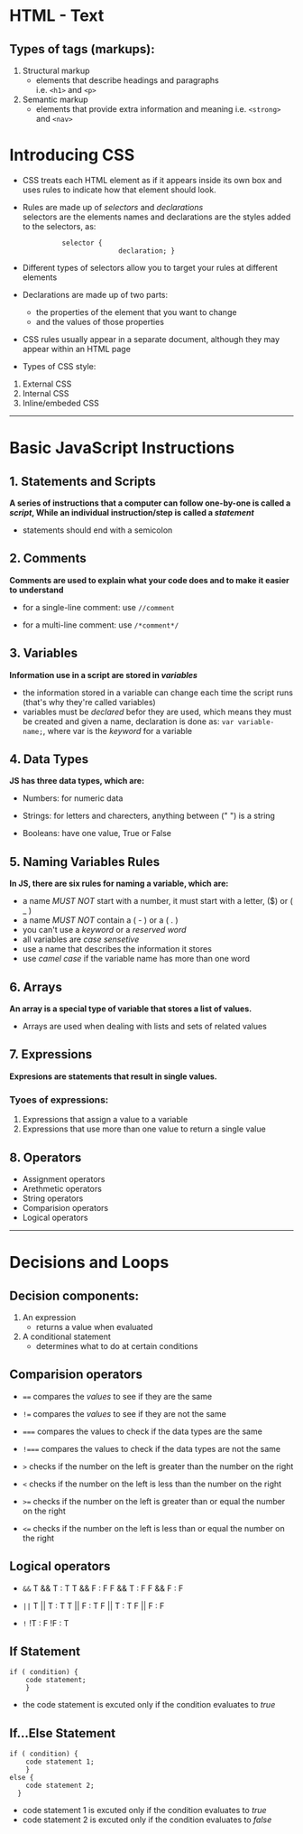 # HTML - Text

## Types of tags (markups):

1. Structural markup
    - elements that describe headings and paragraphs  
     i.e. ` <h1> ` and ` <p> `
1. Semantic markup
    - elements that provide extra information and meaning
     i.e. ` <strong> ` and ` <nav> `

# Introducing CSS

- CSS treats each HTML element as if it appears inside its own box and uses rules to indicate how that element should look.

- Rules are made up of *selectors* and *declarations*   
selectors are the elements names and declarations are the styles added to the selectors, as:  
```
             selector { 
                           declaration; }
```

- Different types of selectors allow you to target your rules at different elements

- Declarations are made up of two parts: 
    * the properties of the element that you want to change 
    * and the values of those properties
- CSS rules usually appear in a separate document, although they may appear within an HTML page
- Types of CSS style:

1. External CSS 
2. Internal CSS
3. Inline/embeded CSS


 ------------------------------------------------
# Basic JavaScript Instructions

## 1. Statements and Scripts
**A series of instructions that a computer can follow one-by-one is called a *script*,
While an individual instruction/step is called a *statement***

- statements should end with a semicolon


## 2. Comments
 **Comments are used to explain what your code does and to make it easier to understand**
 - for a single-line comment: use `//comment`
 
 - for a multi-line comment:  use `/*comment*/`
 
## 3. Variables
**Information use in a script are stored in *variables***
- the information stored in a variable can change each time the script runs (that's why they're called variables)
- variables must be *declared* befor they are used, which means they must be created and given a name, declaration is done as:
`var variable-name;`, where var is the *keyword* for a variable

## 4. Data Types
**JS has three data types, which are:**
- Numbers: for numeric data
- Strings: for letters and charecters, anything between (" ") is a string

- Booleans: have one value, True or False

## 5. Naming Variables Rules
**In JS, there are six rules for naming a variable, which are:**
- a name *MUST NOT* start with a number, it must start with a letter, ($) or ( _ )
- a name *MUST NOT* contain a ( - ) or  a ( . )
- you can't use a *keyword* or a *reserved word*
- all variables are *case sensetive*
- use a name that describes the information it stores
- use *camel case* if the variable name has more than one word

## 6. Arrays
**An array is a special type of variable that stores a list of values.**

- Arrays are used when dealing with lists and sets of related values

## 7. Expressions
**Expresions are statements that result in single values.**

### Tyoes of expressions:
1. Expressions that assign a value to a variable
2. Expressions that use more than one value to return a single value

## 8. Operators
- Assignment operators
- Arethmetic operators
- String operators
- Comparision operators
- Logical operators

-----------------------
# Decisions and Loops

## Decision components:
1.  An expression
    - returns a value when evaluated
2. A conditional statement
    - determines what to do at certain conditions

## Comparision operators

- `==` 
compares the *values* to see if they are the same

- `!=` 
compares the *values* to see if they are not the same

- `===` 
compares the values to check if the data types are the same

- `!===`
compares the values to check if the data types are not the same

- `>` 
checks if the number on the left is greater than the number on the right

- `<`
checks if the number on the left is less than the number on the right

- `>=`
checks if the number on the left is greater than or equal the number on the right

- `<=`
checks if the number on the left is less than or equal the number on the right

## Logical operators

- `&&`
T && T : T
T && F : F
F && T : F
F && F : F

- `||`
T || T : T
T || F : T
F || T : T 
F || F : F

- ` ! `
!T : F
!F : T

## If Statement

```
if ( condition) {
    code statement;
    }
```

- the code statement is excuted only if the condition evaluates to *true*

## If...Else Statement

```
if ( condition) {
    code statement 1;
    }
else {
    code statement 2;
  }
``` 

- code statement 1 is excuted only if the condition evaluates to *true*
- code statement 2 is excuted only if the condition evaluates to *false*

